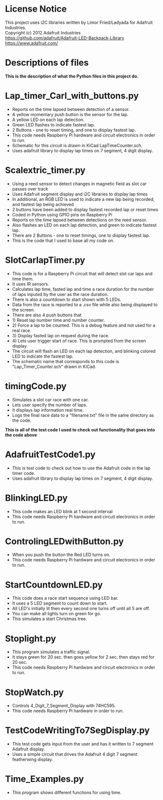# License Notice
This project uses i2C libraries written by Limor Fried/Ladyada for Adafruit Industries. <br />
Copyright (c) 2012 Adafruit Industries<br />
https://github.com/adafruit/Adafruit-LED-Backpack-Library<br />
https://www.adafruit.com/

# Descriptions of files
<b> This is the description of what the Python files in this project do. </b><br>

# Lap_timer_Carl_with_buttons.py
<ul>
<li> Reports on the time lapsed between detection of a sensor. </li>
<li> A yellow momentary push button is the sensor for the lap. </li>
<li> A yellow LED on each lap detection. </li>
<li> Green LED flashes to indicate fastest lap. </li>
<li> 2 Buttons - one to reset timing, and one to display fastest lap. </li>
<li> This code needs Raspberry Pi hardware and circuit electronics in order to run. </li>
<li> Schematic for this circuit is drawn in KiCad LapTimeCounter.sch. </li>
<li> Uses adafruit library to display lap times on 7 segment, 4 digit display. </li>
</ul>

# Scalextric_timer.py
<ul>
<li> Using a reed sensor to detect changes in magnetic field as slot car passes over track </li>
<li> Uses Adafruit segment display and i2C libraries to display lap times </li>
<li> In additional, an RGB LED is used to indicate a new lap being recorded, and fastest lap being achieved </li>
<li> 2 buttons have been added to display fastest recorded lap or reset times </li>
<li> Coded in Python using GPIO pins on Raspberry Pi </li>
<li> Reports on the time lapsed between detections on the reed sensor. </li>
<li> Also flashes an LED on each lap detection, and green to indicate fastest lap. </li>
<li> There are 2 Buttons - one to reset timings, one to display fastest lap. </li>
<li> This is the code that I used to base all my code on. </li>
</ul>

# SlotCarlapTimer.py
<ul>
<li> This code is for a Raspberry Pi circuit that will detect slot car laps and time them. </li>
<li> It uses IR sensors. </li>
<li> Calculates lap time, fasted lap and time a race duration for the number of laps inputed by the user as the race duration. </li>
<li> There is also a countdown to start shown with 5 LEDs. </li>
<li> Data from the race is reported to a .csv file while also being displayed to the screen. </li>
<li> There are also 4 push buttons that </li>
<li> 1) Reset lap number time and number counter. </li>
<li> 2) Force a lap to be counted.  This is a debug feature and not used for a real race. </li>
<li> 3) Display fasted lap on request during the race. </li>
<li> 4) Lets user trigger start of race.  This is prompted from the screen display. </li>
<li> The circuit will flash an LED on each lap detection, and blinking colored LED to  indicate the fastest lap. </li>
<li> The schematic name that corresponds to this code is "Lap_Timer_Counter.sch" drawn in KiCad. </li>
</ul>

# timingCode.py
<ul>
<li> Simulates a slot car race with one car. </li>
<li> Lets user specify the number of laps. </li>  
<li> It displays lap information real time. </li>
<li> Logs the final race data to a "filename.txt" file in the same directory as the code. </li>
</ul>

<b> This is all of the test code I used to check out functionality that goes into the code above </b><br>

# AdafruitTestCode1.py
<ul>
<li> This is test code to check out how to use the Adafruit code in the lap timer code. </li>
<li> Uses adafruit library to display lap times on 7 segment, 4 digit display. </li>
</ul>

# BlinkingLED.py
<ul>
<li> This code makes an LED blink at 1 second interval </li>
<li> This code needs Raspberry Pi hardware and circuit electronics in order to run. </li>
</ul>

# ControlingLEDwithButton.py
<ul>
<li> When you push the button the Red LED turns on. </li>
<li> This code needs Raspberry Pi hardware and circuit electronics in order to run. </li>
</ul>

# StartCountdownLED.py
<ul>
<li> This code does a race start sequence using LED bar. </li>
<li> It uses a 5 LED segment to count down to start. </li>
<li> All LED's initially lit then every second one turns off until all 5 are off. </li>
<li> You can make all lights turn on green for go. </li>
<li> This simulates a start Christmas tree. </li>
</ul>

# Stoplight.py
<ul>
<li> This program simulates a traffic signal. </li>
<li> It stays green for 20 sec. then goes yellow for 2 sec. then stays red for 20 sec. </li>
<li> This code needs Raspberry Pi hardware and circuit electronics in order to run. </li>
</ul>

# StopWatch.py
<ul>
<li> Controls 4_Digit_7_Segment_Display with 74HC595. </li>
<li> This code needs Raspberry Pi hardware in order to run. </li>
</ul>

# TestCodeWritingTo7SegDisplay.py
<ul>
<li> This test code gets input from the user and has it written to 7 segment Adafruit display. </li>
<li> Uses a simple circuit that drives the Adafruit 4 digit 7 segment featherwing display. </li>
</ul>

# Time_Examples.py
<ul>
<li> This program shows different functions for using time. </li>
</ul>
